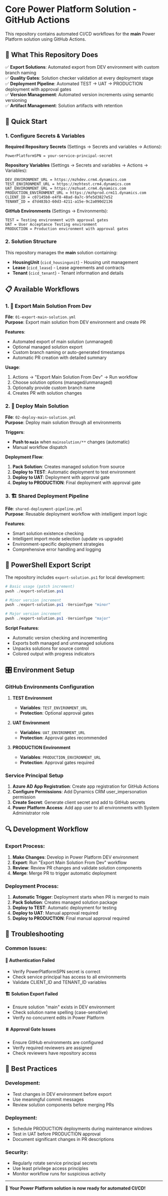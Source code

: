 # Core Power Platform Solution - GitHub Actions

This repository contains automated CI/CD workflows for the **main** Power Platform solution using GitHub Actions.

## 🎯 What This Repository Does

✅ **Export Solutions**: Automated export from DEV environment with custom branch naming  
✅ **Quality Gates**: Solution checker validation at every deployment stage  
✅ **Deployment Pipeline**: Automated TEST → UAT → PRODUCTION deployment with approval gates  
✅ **Version Management**: Automated version increments using semantic versioning  
✅ **Artifact Management**: Solution artifacts with retention

## 🚀 Quick Start

### 1. Configure Secrets & Variables

**Required Repository Secrets** (Settings → Secrets and variables → Actions):
```
PowerPlatformSPN = your-service-principal-secret
```

**Repository Variables** (Settings → Secrets and variables → Actions → Variables):
```
DEV_ENVIRONMENT_URL = https://mzhdev.crm4.dynamics.com
TEST_ENVIRONMENT_URL = https://mzhtest.crm4.dynamics.com  
UAT_ENVIRONMENT_URL = https://mzhuat.crm4.dynamics.com
PRODUCTION_ENVIRONMENT_URL = https://mzhprod.crm11.dynamics.com
CLIENT_ID = c07145b8-e4f8-48ad-8a7c-9fe5d3827e52
TENANT_ID = d7d483b3-60d3-4211-a15e-9c2a090d2136
```

**GitHub Environments** (Settings → Environments):
```
TEST = Testing environment with approval gates
UAT = User Acceptance Testing environment  
PRODUCTION = Production environment with approval gates
```

### 2. Solution Structure

This repository manages the **main** solution containing:
- **HousingUnit** (`cicd_housingunit`) - Housing unit management
- **Lease** (`cicd_lease`) - Lease agreements and contracts  
- **Tenant** (`cicd_tenant`) - Tenant information and details

## 📋 Available Workflows

### 1. 🔄 Export Main Solution From Dev
**File**: `01-export-main-solution.yml`  
**Purpose**: Export main solution from DEV environment and create PR

**Features**:
- Automated export of main solution (unmanaged)
- Optional managed solution export
- Custom branch naming or auto-generated timestamps
- Automatic PR creation with detailed summary

**Usage**:
1. Actions → "Export Main Solution From Dev" → Run workflow
2. Choose solution options (managed/unmanaged)
3. Optionally provide custom branch name
4. Creates PR with solution changes

### 2. 🚢 Deploy Main Solution  
**File**: `02-deploy-main-solution.yml`  
**Purpose**: Deploy main solution through all environments

**Triggers**:
- **Push to `main`** when `mainsolution/**` changes (automatic)
- Manual workflow dispatch

**Deployment Flow**:
1. **Pack Solution**: Creates managed solution from source
2. **Deploy to TEST**: Automatic deployment to test environment
3. **Deploy to UAT**: Deployment with approval gate
4. **Deploy to PRODUCTION**: Final deployment with approval gate

### 3. 🏗️ Shared Deployment Pipeline
**File**: `shared-deployment-pipeline.yml`  
**Purpose**: Reusable deployment workflow with intelligent import logic

**Features**:
- Smart solution existence checking
- Intelligent import mode selection (update vs upgrade)
- Environment-specific deployment strategies
- Comprehensive error handling and logging

## 🔧 PowerShell Export Script

The repository includes `export-solution.ps1` for local development:

```powershell
# Basic usage (patch increment)
pwsh ./export-solution.ps1

# Minor version increment  
pwsh ./export-solution.ps1 -VersionType "minor"

# Major version increment
pwsh ./export-solution.ps1 -VersionType "major"
```

**Script Features**:
- Automatic version checking and incrementing
- Exports both managed and unmanaged solutions  
- Unpacks solutions for source control
- Colored output with progress indicators

## 🎛️ Environment Setup

### GitHub Environments Configuration

1. **TEST Environment**
   - **Variables**: `TEST_ENVIRONMENT_URL`
   - **Protection**: Optional approval gates

2. **UAT Environment**  
   - **Variables**: `UAT_ENVIRONMENT_URL`
   - **Protection**: Approval gates recommended
   
3. **PRODUCTION Environment**
   - **Variables**: `PRODUCTION_ENVIRONMENT_URL`
   - **Protection**: Approval gates required

### Service Principal Setup

1. **Azure AD App Registration**: Create app registration for GitHub Actions
2. **Configure Permissions**: Add Dynamics CRM user_impersonation permission  
3. **Create Secret**: Generate client secret and add to GitHub secrets
4. **Power Platform Access**: Add app user to all environments with System Administrator role

## 🔍 Development Workflow

### Export Process:
1. **Make Changes**: Develop in Power Platform DEV environment
2. **Export**: Run "Export Main Solution From Dev" workflow
3. **Review**: Review PR changes and validate solution components
4. **Merge**: Merge PR to trigger automatic deployment

### Deployment Process:
1. **Automatic Trigger**: Deployment starts when PR is merged to main
2. **Pack Solution**: Creates managed solution package
3. **Deploy to TEST**: Automatic deployment for testing
4. **Deploy to UAT**: Manual approval required
5. **Deploy to PRODUCTION**: Final manual approval required

## 🚨 Troubleshooting

### Common Issues:

#### 🔐 Authentication Failed
- Verify PowerPlatformSPN secret is correct
- Check service principal has access to all environments
- Validate CLIENT_ID and TENANT_ID variables

#### 🏗️ Solution Export Failed  
- Ensure solution "main" exists in DEV environment
- Check solution name spelling (case-sensitive)
- Verify no concurrent edits in Power Platform

#### ⏸️ Approval Gate Issues
- Ensure GitHub environments are configured
- Verify required reviewers are assigned
- Check reviewers have repository access

## 🎯 Best Practices

### Development:
- Test changes in DEV environment before export
- Use meaningful commit messages
- Review solution components before merging PRs

### Deployment:
- Schedule PRODUCTION deployments during maintenance windows
- Test in UAT before PRODUCTION approval
- Document significant changes in PR descriptions

### Security:
- Regularly rotate service principal secrets
- Use least privilege access principles
- Monitor workflow runs for suspicious activity

---

🎉 **Your Power Platform solution is now ready for automated CI/CD!**
